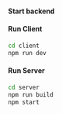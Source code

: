 #### Start backend

#### Run Client
```bash
cd client
npm run dev
```

#### Run Server
```bash
cd server
npm run build
npm start
```